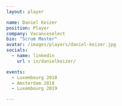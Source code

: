 ```yaml
---
layout: player

name: Daniel Keizer
position: Player
company: Vacanceselect
bio: "Scrum Master"
avatar: /images/players/daniel-keizer.jpg
socials:
  - name: linkedin
    url : in/danielkeizer/

events:
  - Luxembourg 2018
  - Amsterdam 2018
  - Luxembourg 2019

---
```

